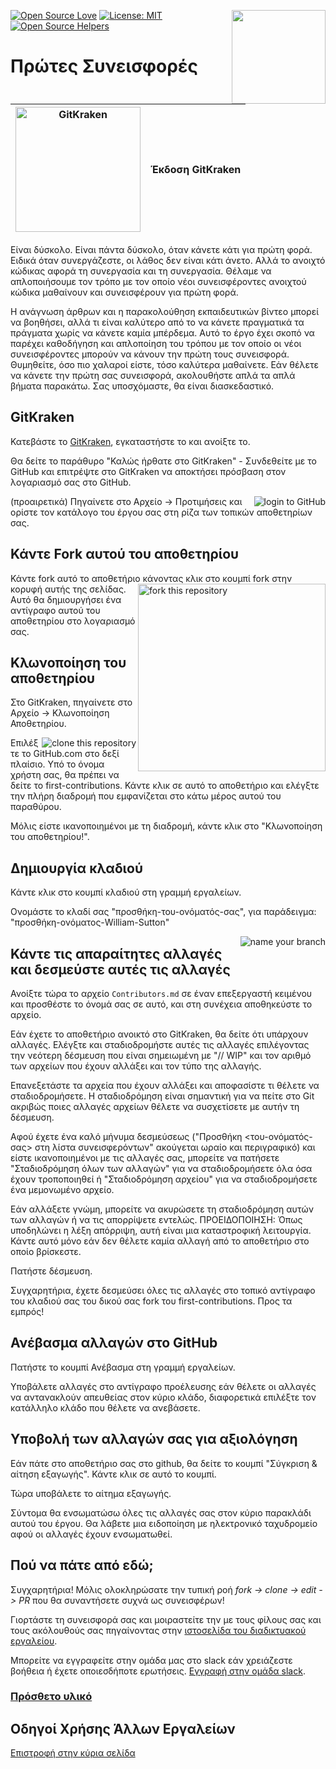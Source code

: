 [![Open Source Love](https://badges.frapsoft.com/os/v1/open-source.svg?v=103)](https://github.com/ellerbrock/open-source-badges/)
[<img align="right" width="150" src="https://firstcontributions.github.io/assets/gui-tool-tutorials/gitkraken-tutorial/join-slack-team.png">](https://join.slack.com/t/firstcontributors/shared_invite/zt-1hg51qkgm-Xc7HxhsiPYNN3ofX2_I8FA)
[![License: MIT](https://img.shields.io/badge/License-MIT-green.svg)](https://opensource.org/licenses/MIT)
[![Open Source Helpers](https://www.codetriage.com/roshanjossey/first-contributions/badges/users.svg)](https://www.codetriage.com/roshanjossey/first-contributions)


# Πρώτες Συνεισφορές

|<img alt="GitKraken" src="https://firstcontributions.github.io/assets/gui-tool-tutorials/gitkraken-tutorial/gk-icon.png" width="200">|Έκδοση GitKraken|
|---|---|

Είναι δύσκολο. Είναι πάντα δύσκολο, όταν κάνετε κάτι για πρώτη φορά. Ειδικά όταν συνεργάζεστε, οι λάθος δεν είναι κάτι άνετο. Αλλά το ανοιχτό κώδικας αφορά τη συνεργασία και τη συνεργασία. Θέλαμε να απλοποιήσουμε τον τρόπο με τον οποίο νέοι συνεισφέροντες ανοιχτού κώδικα μαθαίνουν και συνεισφέρουν για πρώτη φορά.

Η ανάγνωση άρθρων και η παρακολούθηση εκπαιδευτικών βίντεο μπορεί να βοηθήσει, αλλά τι είναι καλύτερο από το να κάνετε πραγματικά τα πράγματα χωρίς να κάνετε καμία μπέρδεμα. Αυτό το έργο έχει σκοπό να παρέχει καθοδήγηση και απλοποίηση του τρόπου με τον οποίο οι νέοι συνεισφέροντες μπορούν να κάνουν την πρώτη τους συνεισφορά. Θυμηθείτε, όσο πιο χαλαροί είστε, τόσο καλύτερα μαθαίνετε. Εάν θέλετε να κάνετε την πρώτη σας συνεισφορά, ακολουθήστε απλά τα απλά βήματα παρακάτω. Σας υποσχόμαστε, θα είναι διασκεδαστικό.

## GitKraken

Κατεβάστε το [GitKraken](https://www.gitkraken.com), εγκαταστήστε το και ανοίξτε το.

Θα δείτε το παράθυρο "Καλώς ήρθατε στο GitKraken" - Συνδεθείτε με το GitHub και επιτρέψτε στο GitKraken να αποκτήσει πρόσβαση στον λογαριασμό σας στο GitHub.

<img style="float: right;" src="https://firstcontributions.github.io/assets/gui-tool-tutorials/gitkraken-tutorial/gk-login.png" alt="login to GitHub" />

(προαιρετικά) Πηγαίνετε στο Αρχείο -> Προτιμήσεις και ορίστε τον κατάλογο του έργου σας στη ρίζα των τοπικών αποθετηρίων σας.

## Κάντε Fork αυτού του αποθετηρίου

Κάντε fork αυτό το αποθετήριο κάνοντας κλικ στο κουμπί fork στην κορυφή αυτής της σελίδας.
<img align="right" width="300" src="https://firstcontributions.github.io/assets/gui-tool-tutorials/gitkraken-tutorial/fork.png" alt="fork this repository" />
Αυτό θα δημιουργήσει ένα αντίγραφο αυτού του αποθετηρίου στο λογαριασμό σας.

## Κλωνοποίηση του αποθετηρίου

Στο GitKraken, πηγαίνετε στο Αρχείο -> Κλωνοποίηση Αποθετηρίου.

<img style="float: right;" src="https://firstcontributions.github.io/assets/gui-tool-tutorials/gitkraken-tutorial/gk-clone.png" alt="clone this repository" />

Επιλέξτε το GitHub.com στο δεξί πλαίσιο. Υπό το όνομα χρήστη σας, θα πρέπει να δείτε το first-contributions. Κάντε κλικ σε αυτό το αποθετήριο και ελέγξτε την πλήρη διαδρομή που εμφανίζεται στο κάτω μέρος αυτού του παραθύρου.

Μόλις είστε ικανοποιημένοι με τη διαδρομή, κάντε κλικ στο "Κλωνοποίηση του αποθετηρίου!".

## Δημιουργία κλαδιού

Κάντε κλικ στο κουμπί κλαδιού στη γραμμή εργαλείων.

Ονομάστε το κλαδί σας "προσθήκη-του-ονόματός-σας", για παράδειγμα: "προσθήκη-ονόματος-William-Sutton"

<img style="float: right;" src="https://firstcontributions.github.io/assets/gui-tool-tutorials/gitkraken-tutorial/gk-branch.png" alt="name your branch" />

## Κάντε τις απαραίτητες αλλαγές και δεσμεύστε αυτές τις αλλαγές

Ανοίξτε τώρα το αρχείο `Contributors.md` σε έναν επεξεργαστή κειμένου και προσθέστε το όνομά σας σε αυτό, και στη συνέχεια αποθηκεύστε το αρχείο.

Εάν έχετε το αποθετήριο ανοικτό στο GitKraken, θα δείτε ότι υπάρχουν αλλαγές. Ελέγξτε και σταδιοδρομήστε αυτές τις αλλαγές επιλέγοντας την νεότερη δέσμευση που είναι σημειωμένη με "// WIP" και τον αριθμό των αρχείων που έχουν αλλάξει και τον τύπο της αλλαγής.

Επανεξετάστε τα αρχεία που έχουν αλλάξει και αποφασίστε τι θέλετε να σταδιοδρομήσετε. Η σταδιοδρόμηση είναι σημαντική για να πείτε στο Git ακριβώς ποιες αλλαγές αρχείων θέλετε να συσχετίσετε με αυτήν τη δέσμευση.

Αφού έχετε ένα καλό μήνυμα δεσμεύσεως ("Προσθήκη <του-ονόματός-σας> στη λίστα συνεισφερόντων" ακούγεται ωραίο και περιγραφικό) και είστε ικανοποιημένοι με τις αλλαγές σας, μπορείτε να πατήσετε "Σταδιοδρόμηση όλων των αλλαγών" για να σταδιοδρομήσετε όλα όσα έχουν τροποποιηθεί ή "Σταδιοδρόμηση αρχείου" για να σταδιοδρομήσετε ένα μεμονωμένο αρχείο.

Εάν αλλάξετε γνώμη, μπορείτε να ακυρώσετε τη σταδιοδρόμηση αυτών των αλλαγών ή να τις απορρίψετε εντελώς.
ΠΡΟΕΙΔΟΠΟΙΗΣΗ: Όπως υποδηλώνει η λέξη απόρριψη, αυτή είναι μια καταστροφική λειτουργία. Κάντε αυτό μόνο εάν δεν θέλετε καμία αλλαγή από το αποθετήριο στο οποίο βρίσκεστε.

Πατήστε δέσμευση.

Συγχαρητήρια, έχετε δεσμεύσει όλες τις αλλαγές στο τοπικό αντίγραφο του κλαδιού σας του δικού σας fork του first-contributions. Προς τα εμπρός!

## Ανέβασμα αλλαγών στο GitHub

Πατήστε το κουμπί Ανέβασμα στη γραμμή εργαλείων.

Υποβάλετε αλλαγές στο αντίγραφο προέλευσης εάν θέλετε οι αλλαγές να αντανακλούν απευθείας στον κύριο κλάδο, διαφορετικά επιλέξτε τον κατάλληλο κλάδο που θέλετε να ανεβάσετε.

## Υποβολή των αλλαγών σας για αξιολόγηση

Εάν πάτε στο αποθετήριο σας στο github, θα δείτε το κουμπί "Σύγκριση & αίτηση εξαγωγής". Κάντε κλικ σε αυτό το κουμπί.

Τώρα υποβάλετε το αίτημα εξαγωγής.

Σύντομα θα ενσωματώσω όλες τις αλλαγές σας στον κύριο παρακλάδι αυτού του έργου. Θα λάβετε μια ειδοποίηση με ηλεκτρονικό ταχυδρομείο αφού οι αλλαγές έχουν ενσωματωθεί.

## Πού να πάτε από εδώ;

Συγχαρητήρια! Μόλις ολοκληρώσατε την τυπική ροή _fork -> clone -> edit -> PR_ που θα συναντήσετε συχνά ως συνεισφέρων!

Γιορτάστε τη συνεισφορά σας και μοιραστείτε την με τους φίλους σας και τους ακόλουθούς σας πηγαίνοντας στην [ιστοσελίδα του διαδικτυακού εργαλείου](https://firstcontributions.github.io/#social-share).

Μπορείτε να εγγραφείτε στην ομάδα μας στο slack εάν χρειάζεστε βοήθεια ή έχετε οποιεσδήποτε ερωτήσεις. [Εγγραφή στην ομάδα slack](https://join.slack.com/t/firstcontributors/shared_invite/zt-1hg51qkgm-Xc7HxhsiPYNN3ofX2_I8FA).

### [Πρόσθετο υλικό](../additional-material/git_workflow_scenarios/additional-material.md)

## Οδηγοί Χρήσης Άλλων Εργαλείων
[Επιστροφή στην κύρια σελίδα](https://github.com/firstcontributions/first-contributions#tutorials-using-other-tools)
